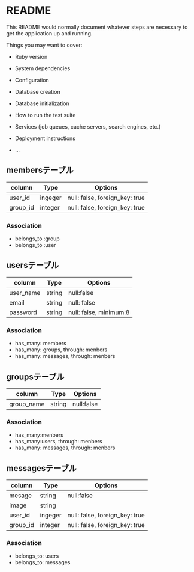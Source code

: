 # README

This README would normally document whatever steps are necessary to get the
application up and running.

Things you may want to cover:

* Ruby version

* System dependencies

* Configuration

* Database creation

* Database initialization

* How to run the test suite

* Services (job queues, cache servers, search engines, etc.)

* Deployment instructions

* ...

## membersテーブル

|column|Type|Options|
|-----|----|-------|
|user_id|ingeger|null: false, foreign_key: true|
|group_id|integer|null: false, foreign_key: true|

### Association

- belongs_to :group
- belongs_to :user


## usersテーブル

|column|Type|Options|
|-----|----|-------|
|user_name|string|null:false|
|email|string|null: false|
|password|string|null: false, minimum:8|

### Association

- has_many: members
- has_many: groups, through: menbers
- has_many: messages, through: menbers

## groupsテーブル

|column|Type|Options|
|-----|----|-------|
|group_name|string|null:false|


### Association

- has_many:menbers
- has_many:users, through: menbers
- has_many: messages, through: menbers



## messagesテーブル

|column|Type|Options|
|-----|----|-------|
|mesage|string|null:false|
|image|string||
|user_id|ingeger|null: false, foreign_key: true|
|group_id|integer|null: false, foreign_key: true|

### Association
- belongs_to: users
- belongs_to: messages


